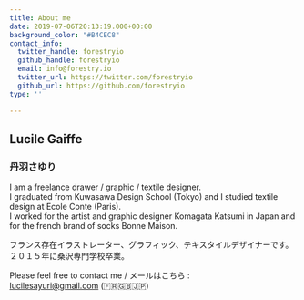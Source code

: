 ```yaml
---
title: About me
date: 2019-07-06T20:13:19.000+00:00
background_color: "#B4CEC8"
contact_info:
  twitter_handle: forestryio
  github_handle: forestryio
  email: info@forestry.io
  twitter_url: https://twitter.com/forestryio
  github_url: https://github.com/forestryio
type: ''

---
```

## Lucile Gaiffe

### 丹羽さゆり

I am a freelance drawer / graphic / textile designer.  
I graduated from Kuwasawa Design School (Tokyo) and I studied textile design at Ecole Conte (Paris).  
I worked for the artist and graphic designer Komagata Katsumi in Japan and for the french brand of socks Bonne Maison.

フランス存在イラストレーター、グラフィック、テキスタイルデザイナーです。  
２０１５年に桑沢専門学校卒業。

Please feel free to contact me / メールはこちら :  
lucilesayuri@gmail.com (🇫🇷🇬🇧🇯🇵)